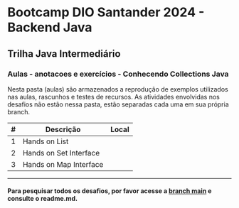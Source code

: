 # Bootcamp DIO Santander 2024 - Backend Java
## Trilha Java Intermediário
### Aulas - anotacoes e exercícios - Conhecendo Collections Java

Nesta pasta (aulas) são armazenados a reprodução de exemplos utilizados nas aulas, rascunhos e testes de recursos.
As atividades envolvidas nos desafios não estão nessa pasta, estão separadas cada uma em sua própria branch.

| #	| Descrição | Local |
|---|-----------|-------|
| 1 | Hands on List | | 
| 2 | Hands on Set Interface | | 
| 3 | Hands on Map Interface | | 


---
#### Para pesquisar todos os desafios, por favor acesse a [branch main](https://github.com/alexandre-melgarejo/dio-java-basico/tree/main) e consulte o readme.md.
